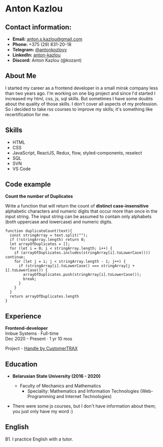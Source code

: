 # Anton Kazlou

## Contact information:

* **Email:** anton.s.kazlou@gmail.com
* **Phone:** +375 (29) 831-20-18
* **Telegram:** [@antonkozlovv](https://t.me/antonkozlovv)
* **LinkedIn:** [anton-kazlou](https://www.linkedin.com/in/anton-kazlou-081838134)
* **Discord:** Anton Kazlou (@kozant)

## About Me

I started my career as a frontend developer in a small minsk company less than two years ago. I'm working on one big project and since I'd started I increased my html, css, js, sql skills. But sometimes I have some doubts about the quality of those skills. I don't cover all aspects of my profession. So i decided to take rss courses to improve my skills; it's something like recertification for me.

## Skills

* HTML
* CSS
* JavaScript, ReactJS, Redux, flow, styled-components, reselect
* SQL
* SVN
* VS Code

## Code example

**Count the number of Duplicates** 

Write a function that will return the count of **distinct case-insensitive** alphabetic characters and numeric digits that occur more than once in the input string. The input string can be assumed to contain only alphabets (both uppercase and lowercase) and numeric digits.

```
function duplicateCount(text){
  const stringArray = text.split("");
  if (!stringArray.length) return 0;
  let arrayOfDuplicates = [];
  for (let i = 0; i < stringArray.length; i++) {
    if (arrayOfDuplicates.includes(stringArray[i].toLowerCase())) continue;
    for (let j = i; j < stringArray.length - 1; j++) {
      if (stringArray[i].toLowerCase() === stringArray[j + 1].toLowerCase()) {
        arrayOfDuplicates.push(stringArray[i].toLowerCase());
        break;
      }
    }
  }
  return arrayOfDuplicates.length
}
```

## Experience

**Frontend-developer**   
Imbue Systems · Full-time  
Dec 2020 - Present · 1 yr 10 mos

Project - [Handle by CustomerTRAX](https://customertrax.com/)

## Education

* **Belarusian State University (2016 - 2020)**
  + Faculty of Mechanics and Mathematics
    - Speciality: Mathematics and Information Technologies (Web-Programming and Internet Technologies)
   
* There were some js courses, but I don't have information about them; you just only have my word :)

## English

B1. I practice English with a tutor.